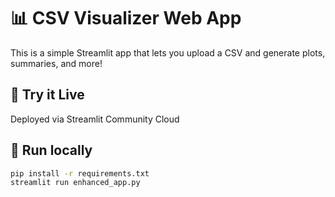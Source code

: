 # 📊 CSV Visualizer Web App

This is a simple Streamlit app that lets you upload a CSV and generate plots, summaries, and more!

## 🚀 Try it Live
Deployed via Streamlit Community Cloud

## 🧪 Run locally

```bash
pip install -r requirements.txt
streamlit run enhanced_app.py
```
